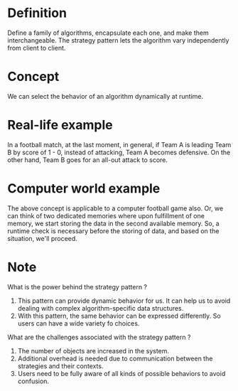 # Definition
Define a family of algorithms, encapsulate each one, and make them interchangeable. The strategy pattern lets the algorithm vary independently from client to client.

# Concept
We can select the behavior of an algorithm dynamically at runtime.

# Real-life example
In a football match, at the last moment, in general, if Team A is leading Team B by score of 1 - 0, instead of attacking, Team A becomes defensive. On the other hand, Team B goes for an all-out attack to score.

# Computer world example
The above concept is applicable to a computer football game also. Or, we can think of two dedicated memories where upon fulfillment of one memory, we start storing the data in the second available memory. So, a runtime check is necessary before the storing of data, and based on the situation, we'll proceed.

# Note
What is the power behind the strategy pattern ?
1. This pattern can provide dynamic behavior for us. It can help us to avoid dealing with complex algorithm-specific data structures.
2. With this pattern, the same behavior can be expressed differently. So users can have a wide variety fo choices.

What are the challenges associated with the strategy pattern ?
1. The number of objects are increased in the system.
2. Additional overhead is needed due to communication between the strategies and their contexts.
3. Users need to be fully aware of all kinds of possible behaviors to avoid confusion.
